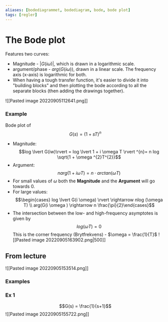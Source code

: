 ```yaml
---
aliases: [bodediagrammet, bodediagram, bode, bode plot]
tags: [regler]
---
```

# The Bode plot
Features two curves:
- Magnitude - $\lvert G(i \omega) \rvert$, which is drawn in a logarithmic scale.
- argument/phase - $arg(G(i \omega))$, drawn in a linear scale. 
The frequency axis (x-axis) is logarithmic for both. 
- When having a tough transfer function, it's easier to divide it into "building blocks" and then plotting the bode according to all the separate blocks (then adding the drawings together).

![[Pasted image 20220905112641.png]]

### Example
Bode plot of $$G(s) = (1+sT)^{n}$$
- Magnitude: $$log \lvert G(iw)\rvert = log \lvert 1 + i \omega T \rvert ^{n}= n log \sqrt{1 + \omega ^{2}T^{2}}$$
- Argument: $$narg(1 + i\omega T) = n \cdot arctan(\omega T)$$
- For small values of $\omega$ both the **Magnitude** and the **Argument** will go towards 0. 
- For large values:
$$\begin{cases} log \lvert G(i \omega) \rvert \rightarrow nlog (\omega T) \\ arg(G(i \omega ) \rightarrow n \frac{\pi}{2}\end{cases}$$
- The intersection between the low- and high-frequency asymptotes is given by $$log( \omega T) = 0$$This is the corner frequency (Brytfrekvens) - $\omega = \frac{1}{T}$
![[Pasted image 20220905163902.png|500]]


## From lecture
![[Pasted image 20220905153514.png]]

### Examples 
### Ex 1
$$G(s) = \frac{1}{s+1}$$
![[Pasted image 20220905155722.png]]



 